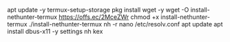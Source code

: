 apt update -y
termux-setup-storage
pkg install wget -y
wget -O install-nethunter-termux https://offs.ec/2MceZWr
chmod +x install-nethunter-termux
./install-nethunter-termux
nh -r
nano /etc/resolv.conf
apt update 
apt install dbus-x11 -y
settings
nh kex

